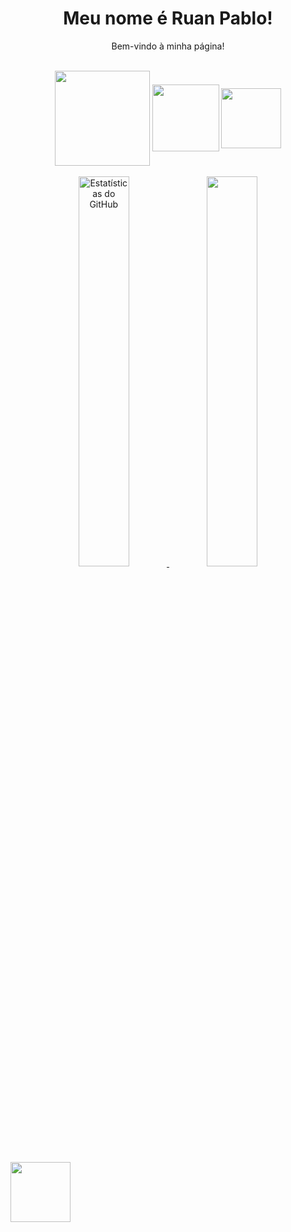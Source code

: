 <h1 align="center"> Meu nome é Ruan Pablo! </h1>
<p align="center"> Bem-vindo à minha página! </p>
<br>

<div style="display: inline_block" align="center">
  <img align="center" width="152px" src="https://img.shields.io/badge/JavaScript-F7DF1E?style=for-the-badge&logo=javascript&logoColor=black" />
  <img align="center" width="107px" src="https://img.shields.io/badge/HTML5-E34F26?style=for-the-badge&logo=html5&logoColor=white" />
  <img align="center" width="96px" src="https://img.shields.io/badge/CSS3-1572B6?style=for-the-badge&logo=css3&logoColor=white" />



</div>

<br>

<div align="center">  
  <a href="https://github.com/RuanPSilva">
    <img width="40%" src="https://github-readme-stats.vercel.app/api?username=RuanPSilva&show_icons=true&count_private=true&hide_border=true&title_color=836FFF&icon_color=836FFF&text_color=c9d1d9&bg_color=21272e" alt="Estatísticas do GitHub" /> 
    <img width="40%" src="https://github-readme-stats.vercel.app/api/top-langs/?username=RuanPSilva&layout=compact&hide_border=true&title_color=836FFF&text_color=00bfbf&bg_color=21272e" />
  </a>
</div>

<br>
 <img align="center" width="96px" src="" />
